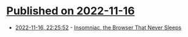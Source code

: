# [Published on 2022-11-16](index.md)

* [2022-11-16, 22:25:52](https://news.ycombinator.com/item?id=33631750) - [Insomniac, the Browser That Never Sleeps](https://insomniacbrowser.com/)
